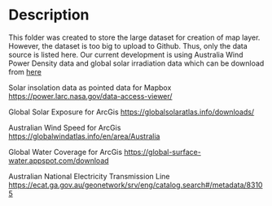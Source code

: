 Description
=================
This folder was created to store the large dataset for creation of map layer.
However, the dataset is too big to upload to Github. Thus, only the data source is listed here.
Our current development is using Australia Wind Power Density data and global solar irradiation data which can be download from [here](https://drive.google.com/drive/folders/1mtH_evyiBC0kgZiA23ROwWvUPP2KmC6z?usp=sharing)


Solar insolation data as pointed data for Mapbox
https://power.larc.nasa.gov/data-access-viewer/

Global Solar Exposure for ArcGis
https://globalsolaratlas.info/downloads/

Australian Wind Speed for ArcGis
https://globalwindatlas.info/en/area/Australia

Global Water Coverage for ArcGis
https://global-surface-water.appspot.com/download 

Australian National Electricity Transmission Line
https://ecat.ga.gov.au/geonetwork/srv/eng/catalog.search#/metadata/83105
